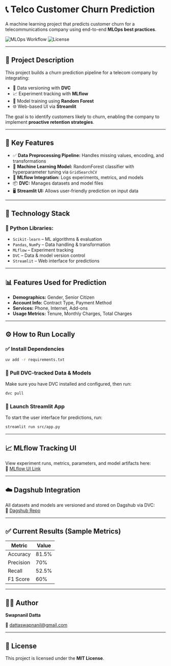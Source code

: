 # 📞 Telco Customer Churn Prediction

A machine learning project that predicts customer churn for a telecommunications company using end-to-end **MLOps best practices**.

![MLOps Workflow](https://img.shields.io/badge/MLOps-DVC%20%7C%20MLflow%20%7C%20Dagshub-blue)
![License](https://img.shields.io/badge/license-MIT-green)

---

## 📌 Project Description

This project builds a churn prediction pipeline for a telecom company by integrating:
- 🔁 Data versioning with **DVC**
- 📈 Experiment tracking with **MLflow**
- 🧠 Model training using **Random Forest**
- 🌐 Web-based UI via **Streamlit**

The goal is to identify customers likely to churn, enabling the company to implement **proactive retention strategies**.

---

## 🚀 Key Features

- ✅ **Data Preprocessing Pipeline:** Handles missing values, encoding, and transformations  
- 🌲 **Machine Learning Model:** RandomForest classifier with hyperparameter tuning via `GridSearchCV`  
- 🔬 **MLflow Integration:** Logs experiments, metrics, and models  
- 📦 **DVC:** Manages datasets and model files  
- 🖥️ **Streamlit UI:** Allows user-friendly prediction on input data

---

## 🧠 Technology Stack

### 🔧 Python Libraries:
- `Scikit-learn` – ML algorithms & evaluation
- `Pandas`, `NumPy` – Data handling & transformation
- `MLflow` – Experiment tracking
- `DVC` – Data & model version control
- `Streamlit` – Web interface for predictions

---

## 📊 Features Used for Prediction

- **Demographics:** Gender, Senior Citizen  
- **Account Info:** Contract Type, Payment Method  
- **Services:** Phone, Internet, Add-ons  
- **Usage Metrics:** Tenure, Monthly Charges, Total Charges  

---

## ⚙️ How to Run Locally

### ✅ Install Dependencies
```bash
uv add -r requirements.txt
```

### 🔁 Pull DVC-tracked Data & Models
Make sure you have DVC installed and configured, then run:
```bash
dvc pull
```

### 🚀 Launch Streamlit App
To start the user interface for predictions, run:
```bash
streamlit run src/app.py
```

---

## 📈 MLflow Tracking UI

View experiment runs, metrics, parameters, and model artifacts here:  
🔗 [MLflow UI Link](https://dagshub.com/dattaswapnanil/classification_MLOPS/experiments#/experiment/m_43d36c7611c840c58c352fb2373db77b)

---

## ☁️ Dagshub Integration

All datasets and models are versioned and stored on Dagshub via DVC:  
🔗 [Dagshub Repo](https://dagshub.com/dattaswapnanil/classification_MLOPS)

---

## ✅ Current Results (Sample Metrics)

| Metric    | Value  |
|-----------|--------|
| Accuracy  | 81.5%  |
| Precision | 70%    |
| Recall    | 52.5%  |
| F1 Score  | 60%    |

---

## 🧑‍💻 Author

**Swapnanil Datta**  

📧 dattaswapnanil@gmail.com

---

## 📜 License

This project is licensed under the **MIT License**.
